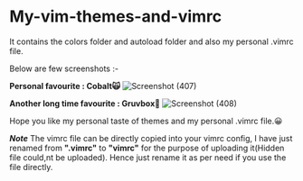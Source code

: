 # My-vim-themes-and-vimrc
It contains the colors folder and autoload folder and also my personal .vimrc file.

Below are few screenshots :-

__Personal favourite : Cobalt🙀__
![Screenshot (407)](https://user-images.githubusercontent.com/94801952/187082373-a3fdb45a-03d1-4d92-afe3-6b310e225289.png)

**Another long time favourite : Gruvbox🐷**
![Screenshot (408)](https://user-images.githubusercontent.com/94801952/187082429-8628adb2-e271-4123-b8bc-caa2f91d7fe0.png)

Hope you like my personal taste of themes and my personal .vimrc file.😀


***Note***
The vimrc file can be directly copied into your vimrc config, I have just renamed from **".vimrc"** to **"vimrc"** for the purpose of uploading it(Hidden file could,nt be uploaded).
Hence just rename it as per need if you use the file directly.
